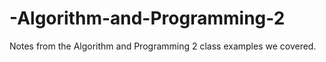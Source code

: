 # -Algorithm-and-Programming-2
Notes from the Algorithm and Programming 2 class examples we covered.

